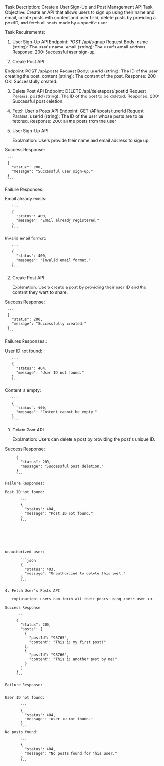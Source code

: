 Task Description: Create a User Sign-Up and Post Management API
Task Objective: Create an API that allows users to sign up using their name and email, create posts with
content and user field, delete posts by providing a postID, and fetch all posts made by a specific user.

Task Requirements:

1. User Sign-Up API
   Endpoint: POST /api/signup
   Request Body:
   name (string): The user's name.
   email (string): The user's email address.
   Response:
   200: Successful user sign-up.

2. Create Post API

Endpoint: POST /api/posts
Request Body:
userId (string): The ID of the user creating the post.
content (string): The content of the post.
Response:
200 OK: Successfully created.

3. Delete Post API
   Endpoint: DELETE /api/deletepost/:postId
   Request Params:
   postId (string): The ID of the post to be deleted.
   Response:
   200: Successful post deletion.

4. Fetch User's Posts API
   Endpoint: GET /API/posts/:userId
   Request Params:
   userId (string): The ID of the user whose posts are to be fetched.
   Response:
   200: all the posts from the user

5. User Sign-Up API

   Explanation: Users provide their name and email address to sign up.

Success Response:

     ```
     {
       "status": 200,
       "message": "Successful user sign-up."
     }
     ```

Failure Responses:

Email already exists:

       ```
       {
         "status": 400,
         "message": "Email already registered."
       }
       ```

Invalid email format:

       ```
       {
         "status": 400,
         "message": "Invalid email format."
       }
       ```

2. Create Post API

   Explanation: Users create a post by providing their user ID and the content they want to share.

Success Response:

     ```
     {
       "status": 200,
       "message": "Successfully created."
     }
     ```

Failures Responses::

User ID not found:

       ```
       {
         "status": 404,
         "message": "User ID not found."
       }
       ```

Content is empty:

       ```
       {
         "status": 400,
         "message": "Content cannot be empty."
       }
       ```

3. Delete Post API

   Explanation: Users can delete a post by providing the post's unique ID.

Success Response:

````
     {
       "status": 200,
       "message": "Successful post deletion."
     }
     ```

Failure Responses:

Post ID not found:

       ```
       {
         "status": 404,
         "message": "Post ID not found."
       }
       ```






Unauthorized user:

       ```json
       {
         "status": 403,
         "message": "Unauthorized to delete this post."
       }
       ```

4. Fetch User's Posts API

   Explanation: Users can fetch all their posts using their user ID.

Success Response

     ```
     {
       "status": 200,
       "posts": [
         {
           "postId": "98765",
           "content": "This is my first post!"
         },
         {
           "postId": "98766",
           "content": "This is another post by me!"
         }
       ]
     }
     ```

Failure Response:


User ID not found:

       ```
       {
         "status": 404,
         "message": "User ID not found."
       }
       ```
No posts found:

       ```
       {
         "status": 404,
         "message": "No posts found for this user."
       }
       ```
````
